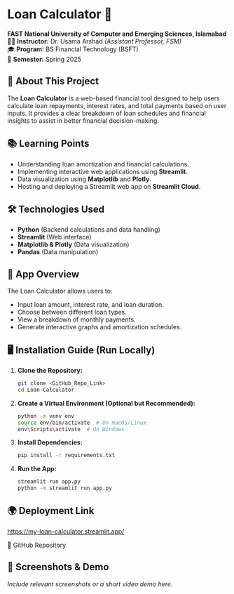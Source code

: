 # Loan Calculator 🚀  

**FAST National University of Computer and Emerging Sciences, Islamabad**  
👨‍🏫 **Instructor:** Dr. Usama Arshad *(Assistant Professor, FSM)*  
🎓 **Program:** BS Financial Technology (BSFT)  
📅 **Semester:** Spring 2025  

## 📌 About This Project
The **Loan Calculator** is a web-based financial tool designed to help users calculate loan repayments, interest rates, and total payments based on user inputs. It provides a clear breakdown of loan schedules and financial insights to assist in better financial decision-making.

## 📚 Learning Points
- Understanding loan amortization and financial calculations.
- Implementing interactive web applications using **Streamlit**.
- Data visualization using **Matplotlib** and **Plotly**.
- Hosting and deploying a Streamlit web app on **Streamlit Cloud**.

## 🛠️ Technologies Used
- **Python** (Backend calculations and data handling)
- **Streamlit** (Web interface)
- **Matplotlib & Plotly** (Data visualization)
- **Pandas** (Data manipulation)

## 🚀 App Overview
The Loan Calculator allows users to:
- Input loan amount, interest rate, and loan duration.
- Choose between different loan types.
- View a breakdown of monthly payments.
- Generate interactive graphs and amortization schedules.

## 🖥️ Installation Guide (Run Locally)
1. **Clone the Repository:**
   ```bash
   git clone <GitHub_Repo_Link>
   cd Loan-Calculator
   ```
2. **Create a Virtual Environment (Optional but Recommended):**
   ```bash
   python -m venv env
   source env/bin/activate  # On macOS/Linux
   env\Scripts\activate  # On Windows
   ```
3. **Install Dependencies:**
   ```bash
   pip install -r requirements.txt
   ```
4. **Run the App:**
   ```bash
   streamlit run app.py
   python -m streamlit run app.py

   ```

## 🌍 Deployment Link
https://my-loan-calculator.streamlit.app/

🔗 GitHub Repository


## 📸 Screenshots & Demo
*Include relevant screenshots or a short video demo here.*


